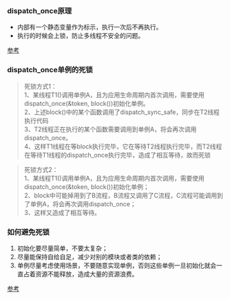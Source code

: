 
### dispatch_once原理
* 内部有一个静态变量作为标示，执行一次后不再执行。
* 执行的时候会上锁，防止多线程不安全的问题。

[参考](https://www.jianshu.com/p/6f5f832536ce)

### dispatch_once单例的死锁
> 死锁方式1：<br>
1、某线程T1()调用单例A，且为应用生命周期内首次调用，需要使用dispatch_once(&token, block())初始化单例。<br>
2、上述block()中的某个函数调用了dispatch_sync_safe，同步在T2线程执行代码<br>
3、T2线程正在执行的某个函数需要调用到单例A，将会再次调用dispatch_once。<br>
4、这样T1线程在等block执行完毕，它在等待T2线程执行完毕，而T2线程在等待T1线程的dispatch_once执行完毕，造成了相互等待，故而死锁

>死锁方式2：<br>
1、某线程T1()调用单例A，且为应用生命周期内首次调用，需要使用dispatch_once(&token, block())初始化单例；<br>
2、block中可能掉用到了B流程，B流程又调用了C流程，C流程可能调用到了单例A，将会再次调用dispatch_once；<br>
3、这样又造成了相互等待。

### 如何避免死锁
1. 初始化要尽量简单，不要太复杂；
2. 尽量能保持自给自足，减少对别的模块或者类的依赖；
3. 单例尽量考虑使用场景，不要随意实现单例，否则这些单例一旦初始化就会一直占着资源不能释放，造成大量的资源浪费。

[参考](https://www.jianshu.com/p/2677f3ad0014)

